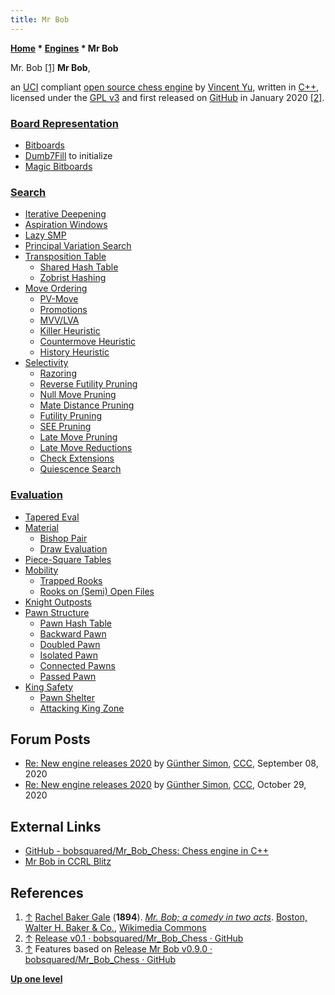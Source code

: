 ```yaml
---
title: Mr Bob
---
```

**[Home](Home "Home") \* [Engines](Engines "Engines") \* Mr Bob**



 [](File:Mr._Bob;_a_comedy_in_two_acts_(IA_mrbobcomedyintwo00gale_1).pdf.jpg) Mr. Bob <a id="cite-note-1" href="#cite-ref-1">[1]</a> 
**Mr Bob**,  

an [UCI](UCI "UCI") compliant [open source chess engine](Category:Open_Source "Category:Open Source") by [Vincent Yu](index.php?title=Vincent_Yu&action=edit&redlink=1 "Vincent Yu (page does not exist)"), written in [C++](Cpp "Cpp"), licensed under the [GPL v3](Free_Software_Foundation#GPL "Free Software Foundation") and first released on [GitHub](https://en.wikipedia.org/wiki/GitHub) in January 2020 
<a id="cite-note-2" href="#cite-ref-2">[2]</a>. 



### [Board Representation](Board_Representation "Board Representation")


* [Bitboards](Bitboards "Bitboards")
* [Dumb7Fill](Dumb7Fill "Dumb7Fill") to initialize
* [Magic Bitboards](Magic_Bitboards "Magic Bitboards")


### [Search](Search "Search")


* [Iterative Deepening](Iterative_Deepening "Iterative Deepening")
* [Aspiration Windows](Aspiration_Windows "Aspiration Windows")
* [Lazy SMP](Lazy_SMP "Lazy SMP")
* [Principal Variation Search](Principal_Variation_Search "Principal Variation Search")
* [Transposition Table](Transposition_Table "Transposition Table")
	+ [Shared Hash Table](Shared_Hash_Table "Shared Hash Table")
	+ [Zobrist Hashing](Zobrist_Hashing "Zobrist Hashing")
* [Move Ordering](Move_Ordering "Move Ordering")
	+ [PV-Move](PV-Move "PV-Move")
	+ [Promotions](Promotions "Promotions")
	+ [MVV/LVA](MVV-LVA "MVV-LVA")
	+ [Killer Heuristic](Killer_Heuristic "Killer Heuristic")
	+ [Countermove Heuristic](Countermove_Heuristic "Countermove Heuristic")
	+ [History Heuristic](History_Heuristic "History Heuristic")
* [Selectivity](Selectivity "Selectivity")
	+ [Razoring](Razoring "Razoring")
	+ [Reverse Futility Pruning](Reverse_Futility_Pruning "Reverse Futility Pruning")
	+ [Null Move Pruning](Null_Move_Pruning "Null Move Pruning")
	+ [Mate Distance Pruning](Mate_Distance_Pruning "Mate Distance Pruning")
	+ [Futility Pruning](Futility_Pruning "Futility Pruning")
	+ [SEE Pruning](Static_Exchange_Evaluation "Static Exchange Evaluation")
	+ [Late Move Pruning](Futility_Pruning#MoveCountBasedPruning "Futility Pruning")
	+ [Late Move Reductions](Late_Move_Reductions "Late Move Reductions")
	+ [Check Extensions](Check_Extensions "Check Extensions")
	+ [Quiescence Search](Quiescence_Search "Quiescence Search")


### [Evaluation](Evaluation "Evaluation")


* [Tapered Eval](Tapered_Eval "Tapered Eval")
* [Material](Material "Material")
	+ [Bishop Pair](Bishop_Pair "Bishop Pair")
	+ [Draw Evaluation](Draw_Evaluation "Draw Evaluation")
* [Piece-Square Tables](Piece-Square_Tables "Piece-Square Tables")
* [Mobility](Mobility "Mobility")
	+ [Trapped Rooks](Trapped_Pieces "Trapped Pieces")
	+ [Rooks on (Semi) Open Files](Rook_on_Open_File "Rook on Open File")
* [Knight Outposts](Outposts "Outposts")
* [Pawn Structure](Pawn_Structure "Pawn Structure")
	+ [Pawn Hash Table](Pawn_Hash_Table "Pawn Hash Table")
	+ [Backward Pawn](Backward_Pawn "Backward Pawn")
	+ [Doubled Pawn](Doubled_Pawn "Doubled Pawn")
	+ [Isolated Pawn](Isolated_Pawn "Isolated Pawn")
	+ [Connected Pawns](Connected_Pawns "Connected Pawns")
	+ [Passed Pawn](Passed_Pawn "Passed Pawn")
* [King Safety](King_Safety "King Safety")
	+ [Pawn Shelter](King_Safety#PawnShield "King Safety")
	+ [Attacking King Zone](King_Safety#Attacking "King Safety")


## Forum Posts


* [Re: New engine releases 2020](http://www.talkchess.com/forum3/viewtopic.php?f=2&t=72613&start=371) by [Günther Simon](G%C3%BCnther_Simon "Günther Simon"), [CCC](CCC "CCC"), September 08, 2020
* [Re: New engine releases 2020](http://www.talkchess.com/forum3/viewtopic.php?f=2&t=72613&start=459) by [Günther Simon](G%C3%BCnther_Simon "Günther Simon"), [CCC](CCC "CCC"), October 29, 2020


## External Links


* [GitHub - bobsquared/Mr\_Bob\_Chess: Chess engine in C++](https://github.com/bobsquared/Mr_Bob_Chess)
* [Mr Bob in CCRL Blitz](http://ccrl.chessdom.com/ccrl/404/cgi/compare_engines.cgi?family=Mr%20Bob&print=Rating+list&print=Results+table&print=LOS+table&print=Ponder+hit+table&print=Eval+difference+table&print=Comopp+gamenum+table&print=Overlap+table&print=Score+with+common+opponents)


## References


1. <a id="cite-ref-1" href="#cite-note-1">↑</a> [Rachel Baker Gale](https://en.wikipedia.org/wiki/Rachel_Baker_Gale) (**1894**). *[Mr. Bob; a comedy in two acts](https://commons.wikimedia.org/wiki/File:Mr._Bob;_a_comedy_in_two_acts_(IA_mrbobcomedyintwo00gale_1).pdf)*. [Boston, Walter H. Baker & Co.](https://en.wikipedia.org/wiki/List_of_booksellers_in_Boston), [Wikimedia Commons](https://en.wikipedia.org/wiki/Wikimedia_Commons)
2. <a id="cite-ref-2" href="#cite-note-2">↑</a> [Release v0.1 · bobsquared/Mr\_Bob\_Chess · GitHub](https://github.com/bobsquared/Mr_Bob_Chess/releases/tag/v0.1)
3. <a id="cite-ref-3" href="#cite-note-3">↑</a> Features based on [Release Mr Bob v0.9.0 · bobsquared/Mr\_Bob\_Chess · GitHub](https://github.com/bobsquared/Mr_Bob_Chess/releases/tag/v0.9.0)

**[Up one level](Engines "Engines")**







 
